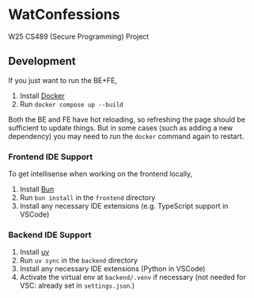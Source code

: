# WatConfessions

W25 CS489 (Secure Programming) Project

## Development

If you just want to run the BE+FE,

1. Install [Docker](https://www.docker.com)
2. Run `docker compose up --build`

Both the BE and FE have hot reloading, so refreshing the page should be sufficient to update things. But in some cases (such as adding a new dependency) you may need to run the `docker` command again to restart.

### Frontend IDE Support

To get intellisense when working on the frontend locally,

1. Install [Bun](https://bun.sh)
2. Run `bun install` in the `frontend` directory
3. Install any necessary IDE extensions (e.g. TypeScript support in VSCode)

### Backend IDE Support

1. Install [uv](https://docs.astral.sh/uv/getting-started/installation/)
2. Run `uv sync` in the `backend` directory
3. Install any necessary IDE extensions (Python in VSCode)
4. Activate the virtual env at `backend/.venv` if necessary (not needed for VSC: already set in `settings.json`.)
